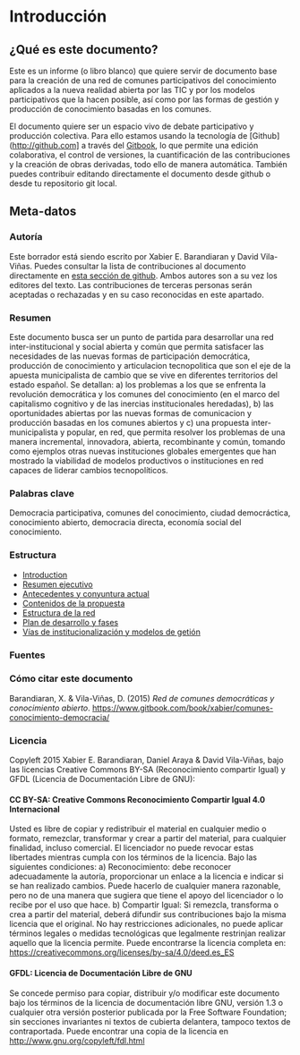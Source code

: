 # Introducción

## ¿Qué es este documento?
Este es un informe (o libro blanco) que quiere servir de documento base para la creación de una red de comunes participativos del conocimiento aplicados a la nueva realidad abierta por las TIC y por los modelos participativos que la hacen posible, así como por las formas de gestión y producción de conocimiento basadas en los comunes.

El documento quiere ser un espacio vivo de debate participativo y producción colectiva. Para ello estamos usando la tecnología de [Github](http://github.com] a través del [Gitbook](http://gitbook.com), lo que permite una edición colaborativa, el control de versiones, la cuantificación de las contribuciones y la creación de obras derivadas, todo ello de manera automática. También puedes contribuir editando directamente el documento desde github o desde tu repositorio git local.

## Meta-datos 

### Autoría

Este borrador está siendo escrito por Xabier E. Barandiaran y David Vila-Viñas. Puedes consultar la lista de contribuciones al documento directamente en [esta sección de github](https://github.com/xabier/comunes-conocimiento-democracia/graphs/contributors). Ambos autores son a su vez los editores del texto. Las contribuciones de terceras personas serán aceptadas o rechazadas y en su caso reconocidas en este apartado.

### Resumen  
Este documento busca ser un punto de partida para desarrollar una red inter-institucional y social abierta y común que permita  satisfacer las necesidades de las nuevas formas de participación democrática, producción de conocimiento y articulacion tecnopolitica que  son el eje de la apuesta municipalista de cambio que se vive en  diferentes territorios del estado español. Se detallan: a) los problemas  a los que se enfrenta la revolución democrática y los comunes del  conocimiento (en el marco del capitalismo cognitivo y de las inercias  institucionales heredadas), b) las oportunidades abiertas por las nuevas  formas de comunicacion y producción basadas en los comunes abiertos y  c) una propuesta inter-municipalista y popular, en red, que permita  resolver los problemas de una manera incremental, innovadora, abierta,  recombinante y común, tomando como ejemplos otras nuevas instituciones  globales emergentes que han mostrado la viabilidad de modelos  productivos o instituciones en red capaces de liderar cambios  tecnopolíticos.

### Palabras clave

Democracia participativa, comunes del conocimiento, ciudad democráctica, conocimiento abierto, democracia directa, economía social del conocimiento.


### Estructura
* [Introduction](README.md)
* [Resumen ejecutivo](resumen_ejecutivo.md)
* [Antecedentes y conyuntura actual](antecedentes-coyuntura.md)
* [Contenidos de la propuesta](contenidos_propuesta.md)
* [Estructura de la red](estructura-de-la-red.md)
* [Plan de desarrollo y fases](plan_de_desarrollo_y_fases.md)
* [Vías de institucionalización y modelos de getión](institucionalizacion_y_gestion.md)

### Fuentes 



### Cómo citar este documento

Barandiaran, X. & Vila-Viñas, D. (2015) *Red de comunes democráticas y conocimiento abierto*. https://www.gitbook.com/book/xabier/comunes-conocimiento-democracia/

### Licencia

Copyleft 2015 Xabier E. Barandiaran, Daniel Araya & David Vila-Viñas, bajo las licencias Creative Commons BY-SA (Reconocimiento compartir Igual) y GFDL (Licencia de Documentación Libre de GNU):

#### CC BY-SA: Creative Commons Reconocimiento Compartir Igual 4.0 Internacional 
Usted es libre de copiar y redistribuir el material en cualquier medio o formato, remezclar, transformar y crear a partir del material, para cualquier finalidad, incluso comercial. El licenciador no puede revocar estas libertades mientras cumpla con los términos de la licencia. Bajo las siguientes condiciones: a) Reconocimiento: debe reconocer adecuadamente la autoría, proporcionar un enlace a la licencia e indicar si se han realizado cambios. Puede hacerlo de cualquier manera razonable, pero no de una manera que sugiera que tiene el apoyo del licenciador o lo recibe por el uso que hace. b) Compartir Igual: Si remezcla, transforma o crea a partir del material, deberá difundir sus contribuciones bajo la misma licencia que el original. No hay restricciones adicionales, no puede aplicar términos legales o medidas tecnológicas que legalmente restrinjan realizar aquello que la licencia permite. Puede encontrarse la licencia completa en: https://creativecommons.org/licenses/by-sa/4.0/deed.es_ES

#### GFDL: Licencia de Documentación Libre de GNU 
Se concede permiso para copiar, distribuir y/o modificar este documento bajo los términos de la licencia de documentación libre GNU, versión 1.3 o cualquier otra versión posterior publicada por la Free Software Foundation; sin secciones invariantes ni textos de cubierta delantera, tampoco textos de contraportada. Puede encontrar una copia de la licencia en http://www.gnu.org/copyleft/fdl.html